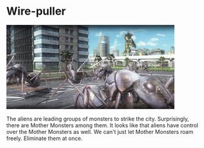 # Wire-puller

![Wire-puller](../images/missions_thumbnails/M030.jpg)

The aliens are leading groups of monsters to strike the city. Surprisingly, there are Mother Monsters among them. It looks like that aliens have control over the Mother Monsters as well.
We can't just let Mother Monsters roam freely. Eliminate them at once.
